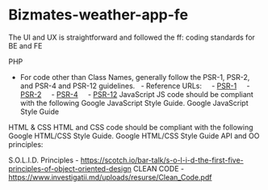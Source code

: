 # Bizmates-weather-app-fe

The UI and UX is straightforward and followed the ff: coding standards for BE and FE

PHP
- For code other than Class Names, generally follow the PSR-1, PSR-2, and PSR-4 and PSR-12 guidelines.
  - Reference URLs:
    - [PSR-1](https://www.php-fig.org/psr/psr-1/)
    - [PSR-2](https://www.php-fig.org/psr/psr-2/)
    - [PSR-4]( https://www.php-fig.org/psr/psr-4/ )
    - [PSR-12](https://www.php-fig.org/psr/psr-12/)
JavaScript
JS code should be compliant with the following Google JavaScript Style Guide.
Google JavaScript Style Guide

HTML &amp; CSS
HTML and CSS code should be compliant with the following Google HTML/CSS Style Guide.
Google HTML/CSS Style Guide
API and OO principles:

S.O.L.I.D. Principles - https://scotch.io/bar-talk/s-o-l-i-d-the-first-five-principles-of-object-oriented-design
CLEAN CODE - https://www.investigatii.md/uploads/resurse/Clean_Code.pdf
